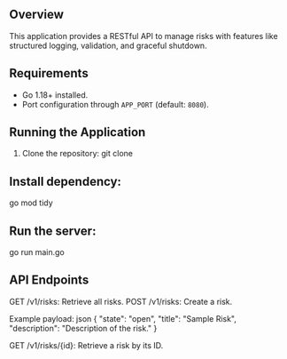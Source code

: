 ## Overview
This application provides a RESTful API to manage risks with features like structured logging, validation, and graceful shutdown.

## Requirements
- Go 1.18+ installed.
- Port configuration through `APP_PORT` (default: `8080`).

## Running the Application
1. Clone the repository:
   git clone <repo-url>
   
## Install dependency:
go mod tidy

## Run the server:
go run main.go

## API Endpoints
GET /v1/risks: Retrieve all risks.
POST /v1/risks: Create a risk. 

Example payload:
json
{
  "state": "open",
  "title": "Sample Risk",
  "description": "Description of the risk."
}

GET /v1/risks/{id}: Retrieve a risk by its ID.

   
